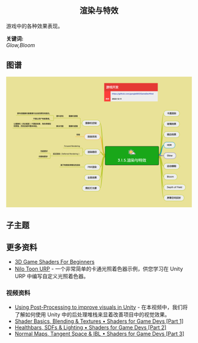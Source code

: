 <h2 align="center">渲染与特效</h2>
<p>
游戏中的各种效果表现。
</p>

**关键词:**<br/>
*Glow,Bloom*

## 图谱
![图片加载中...](../exports/3.1.5.渲染与特效.png?raw=true)

## 子主题

## 更多资料
* [3D Game Shaders For Beginners](https://github.com/lettier/3d-game-shaders-for-beginners)
* [Nilo Toon URP](https://github.com/ColinLeung-NiloCat/UnityURPToonLitShaderExample) - 一个非常简单的卡通光照着色器示例，供您学习在 Unity URP 中编写自定义光照着色器。
### 视频资料
* [Using Post-Processing to improve visuals in Unity](https://www.youtube.com/watch?v=_PzYAbPpK8k&t=489s) - 在本视频中，我们将了解如何使用 Unity 中的后处理堆栈来显着改善项目中的视觉效果。
* [Shader Basics, Blending & Textures • Shaders for Game Devs [Part 1]](https://www.youtube.com/watch?v=kfM-yu0iQBk) 
* [Healthbars, SDFs & Lighting • Shaders for Game Devs [Part 2]](https://www.youtube.com/watch?v=mL8U8tIiRRg)
* [Normal Maps, Tangent Space & IBL • Shaders for Game Devs [Part 3]](https://www.youtube.com/watch?v=E4PHFnvMzFc)
